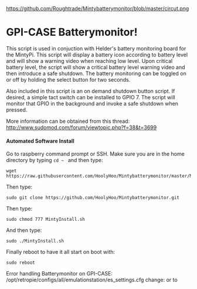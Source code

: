 https://github.com/Roughtrade/Mintybatterymonitor/blob/master/circut.png


# GPI-CASE Batterymonitor!
This script is used in conjuction with Helder's battery monitoring board for the MintyPi.
This script will display a battery icon according to battery level and will show a warning video when reaching low level.  Upon critical battery level, the script will show a critical battery level warning video and then introduce a safe shutdown.  The battery monitoring can be toggled on or off by holding the select button for two seconds.

Also included in this script is an on demand shutdown button script.  If desired, a simple tact switch can be installed to GPIO 7.  The script will monitor that GPIO in the background and invoke a safe shutdown when pressed.

More information can be obtained from this thread:
http://www.sudomod.com/forum/viewtopic.php?f=38&t=3699


#### Automated Software Install
Go to raspberry command prompt or SSH.
Make sure you are in the home directory by typing ```cd ~ ``` and then type:
```
wget https://raw.githubusercontent.com/HoolyHoo/Mintybatterymonitor/master/MintyInstall.sh
```
Then type:
```
sudo git clone https://github.com/HoolyHoo/Mintybatterymonitor.git
```
Then type:
```
sudo chmod 777 MintyInstall.sh
```
And then type:
```
sudo ./MintyInstall.sh
```
Finally reboot to have it all start on boot with:
```
sudo reboot
```
Error handling Batterymonitor on GPI-CASE:
/opt/retropie/configs/all/emulationstation/es_settings.cfg
change:
<string name="AudioDevice" value="Master" /> or <string name="AudioDevice" value="Digital" /> 
to
<string name="AudioDevice" value="PCM" />






